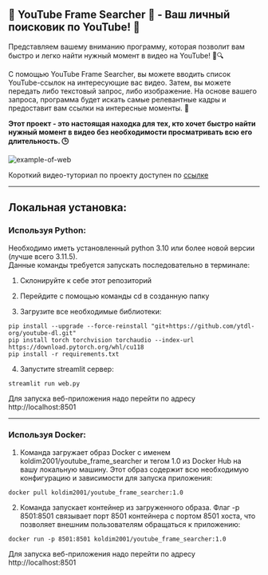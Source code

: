 ## 🌟 YouTube Frame Searcher 🌟 - Ваш личный поисковик по YouTube! 🧭

Представляем вашему вниманию программу, которая позволит вам быстро и легко найти нужный момент в видео на YouTube! 🎥🔍

С помощью YouTube Frame Searcher, вы можете вводить список YouTube-ссылок на интересующие вас видео. Затем, вы можете передать либо текстовый запрос, либо изображение. На основе вашего запроса, программа будет искать самые релевантные кадры и предоставит вам ссылки на интересные моменты. 🔗

__Этот проект - это настоящая находка для тех, кто хочет быстро найти нужный момент в видео без необходимости просматривать всю его длительность. 🕒__


![example-of-web](configs/example.gif)

Короткий видео-туториал по проекту доступен по [ссылке](https://www.youtube.com/watch?v=pbBHrdt6a_M)

---

## __Локальная установка:__

### __Используя Python:__
Необходимо иметь установленный python 3.10 или более новой версии (лучше всего 3.11.5). \
Данные команды требуется запускать последовательно в терминале:
1. Склонируйте к себе этот репозиторий 

2. Перейдите с помощью команды cd в созданную папку 

3. Загрузите все необходимые библиотеки:
```
pip install --upgrade --force-reinstall "git+https://github.com/ytdl-org/youtube-dl.git"
pip install torch torchvision torchaudio --index-url https://download.pytorch.org/whl/cu118
pip install -r requirements.txt
```
4. Запустите streamlit сервер:
```
streamlit run web.py
```
Для запуска веб-приложения надо перейти по адресу http://localhost:8501


---


### __Используя Docker:__
1. Команда загружает образ Docker с именем koldim2001/youtube_frame_searcher и тегом 1.0 из Docker Hub на вашу локальную машину. Этот образ содержит всю необходимую конфигурацию и зависимости для запуска приложения:
```
docker pull koldim2001/youtube_frame_searcher:1.0
```

2. Команда  запускает контейнер из загруженного образа. Флаг -p 8501:8501 связывает порт 8501 контейнера с портом 8501 хоста, что позволяет внешним пользователям обращаться к приложению:
```
docker run -p 8501:8501 koldim2001/youtube_frame_searcher:1.0
```

Для запуска веб-приложения надо перейти по адресу http://localhost:8501
